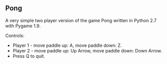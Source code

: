 ## Pong

A very simple two player version of the game Pong written in Python 2.7 with Pygame 1.9.

Controls:

- Player 1 - move paddle up: A, move paddle down: Z.
- Player 2 - move paddle up: Up Arrow, move paddle down: Down Arrow.
- Press Q to quit.
